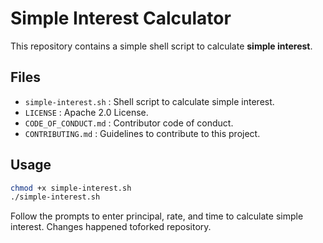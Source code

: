 # Simple Interest Calculator

This repository contains a simple shell script to calculate **simple interest**.

## Files

- `simple-interest.sh` : Shell script to calculate simple interest.
- `LICENSE` : Apache 2.0 License.
- `CODE_OF_CONDUCT.md` : Contributor code of conduct.
- `CONTRIBUTING.md` : Guidelines to contribute to this project.

## Usage

```bash
chmod +x simple-interest.sh
./simple-interest.sh
```

Follow the prompts to enter principal, rate, and time to calculate simple interest.
Changes happened toforked repository.
